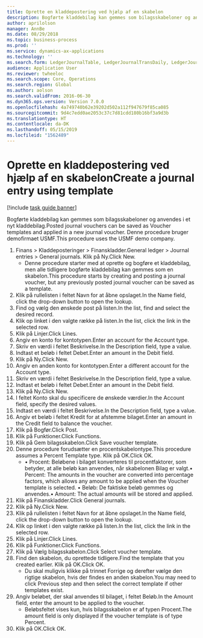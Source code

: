 ```yaml
---
title: Oprette en kladdepostering ved hjælp af en skabelon
description: Bogførte kladdebilag kan gemmes som bilagsskabeloner og anvendes i et nyt kladdebilag.
author: aprilolson
manager: AnnBe
ms.date: 08/29/2018
ms.topic: business-process
ms.prod: ''
ms.service: dynamics-ax-applications
ms.technology: ''
ms.search.form: LedgerJournalTable, LedgerJournalTransDaily, LedgerJournalTransVoucherTemplate
audience: Application User
ms.reviewer: twheeloc
ms.search.scope: Core, Operations
ms.search.region: Global
ms.author: aolson
ms.search.validFrom: 2016-06-30
ms.dyn365.ops.version: Version 7.0.0
ms.openlocfilehash: 4a749740b62e39202d502a112f947679f85ca085
ms.sourcegitcommit: 9d4c7edd0ae2053c37c7d81cdd180b16bf3a9d3b
ms.translationtype: HT
ms.contentlocale: da-DK
ms.lasthandoff: 05/15/2019
ms.locfileid: "1562489"
---
```

# <a name="create-a-journal-entry-using-template"></a><span data-ttu-id="b5a13-103">Oprette en kladdepostering ved hjælp af en skabelon</span><span class="sxs-lookup"><span data-stu-id="b5a13-103">Create a journal entry using template</span></span>

[!include [task guide banner](../../includes/task-guide-banner.md)]

<span data-ttu-id="b5a13-104">Bogførte kladdebilag kan gemmes som bilagsskabeloner og anvendes i et nyt kladdebilag.</span><span class="sxs-lookup"><span data-stu-id="b5a13-104">Posted journal vouchers can be saved as Voucher templates and applied in a new journal voucher.</span></span> <span data-ttu-id="b5a13-105">Denne procedure bruger demofirmaet USMF.</span><span class="sxs-lookup"><span data-stu-id="b5a13-105">This procedure uses the USMF demo company.</span></span>

1. <span data-ttu-id="b5a13-106">Finans > Kladdeposteringer > Finanskladder.</span><span class="sxs-lookup"><span data-stu-id="b5a13-106">General ledger > Journal entries > General journals.</span></span> <span data-ttu-id="b5a13-107">Klik på Ny.</span><span class="sxs-lookup"><span data-stu-id="b5a13-107">Click New.</span></span>
    * <span data-ttu-id="b5a13-108">Denne procedure starter med at oprette og bogføre et kladdebilag, men alle tidligere bogførte kladdebilag kan gemmes som en skabelon.</span><span class="sxs-lookup"><span data-stu-id="b5a13-108">This procedure starts by creating and posting a journal voucher, but any previously posted journal voucher can be saved as a template.</span></span>  
2. <span data-ttu-id="b5a13-109">Klik på rullelisten i feltet Navn for at åbne opslaget.</span><span class="sxs-lookup"><span data-stu-id="b5a13-109">In the Name field, click the drop-down button to open the lookup.</span></span>
3. <span data-ttu-id="b5a13-110">Find og vælg den ønskede post på listen.</span><span class="sxs-lookup"><span data-stu-id="b5a13-110">In the list, find and select the desired record.</span></span>
4. <span data-ttu-id="b5a13-111">Klik op linket i den valgte række på listen.</span><span class="sxs-lookup"><span data-stu-id="b5a13-111">In the list, click the link in the selected row.</span></span>
5. <span data-ttu-id="b5a13-112">Klik på Linjer.</span><span class="sxs-lookup"><span data-stu-id="b5a13-112">Click Lines.</span></span>
6. <span data-ttu-id="b5a13-113">Angiv en konto for kontotypen.</span><span class="sxs-lookup"><span data-stu-id="b5a13-113">Enter an account for the Account type.</span></span>
7. <span data-ttu-id="b5a13-114">Skriv en værdi i feltet Beskrivelse.</span><span class="sxs-lookup"><span data-stu-id="b5a13-114">In the Description field, type a value.</span></span>
8. <span data-ttu-id="b5a13-115">Indtast et beløb i feltet Debet.</span><span class="sxs-lookup"><span data-stu-id="b5a13-115">Enter an amount in the Debit field.</span></span>
9. <span data-ttu-id="b5a13-116">Klik på Ny.</span><span class="sxs-lookup"><span data-stu-id="b5a13-116">Click New.</span></span>
10. <span data-ttu-id="b5a13-117">Angiv en anden konto for kontotypen.</span><span class="sxs-lookup"><span data-stu-id="b5a13-117">Enter a different account for the Account type.</span></span>
11. <span data-ttu-id="b5a13-118">Skriv en værdi i feltet Beskrivelse.</span><span class="sxs-lookup"><span data-stu-id="b5a13-118">In the Description field, type a value.</span></span>
12. <span data-ttu-id="b5a13-119">Indtast et beløb i feltet Debet.</span><span class="sxs-lookup"><span data-stu-id="b5a13-119">Enter an amount in the Debit field.</span></span>
13. <span data-ttu-id="b5a13-120">Klik på Ny.</span><span class="sxs-lookup"><span data-stu-id="b5a13-120">Click New.</span></span>
14. <span data-ttu-id="b5a13-121">I feltet Konto skal du specificere de ønskede værdier.</span><span class="sxs-lookup"><span data-stu-id="b5a13-121">In the Account field, specify the desired values.</span></span>
15. <span data-ttu-id="b5a13-122">Indtast en værdi i feltet Beskrivelse.</span><span class="sxs-lookup"><span data-stu-id="b5a13-122">In the Description field, type a value.</span></span>
16. <span data-ttu-id="b5a13-123">Angiv et beløb i feltet Kredit for at afstemme bilaget.</span><span class="sxs-lookup"><span data-stu-id="b5a13-123">Enter an amount in the Credit field to balance the voucher.</span></span>
17. <span data-ttu-id="b5a13-124">Klik på Bogfør.</span><span class="sxs-lookup"><span data-stu-id="b5a13-124">Click Post.</span></span>
18. <span data-ttu-id="b5a13-125">Klik på Funktioner.</span><span class="sxs-lookup"><span data-stu-id="b5a13-125">Click Functions.</span></span>
19. <span data-ttu-id="b5a13-126">Klik på Gem bilagsskabelon.</span><span class="sxs-lookup"><span data-stu-id="b5a13-126">Click Save voucher template.</span></span>
20. <span data-ttu-id="b5a13-127">Denne procedure forudsætter en procentskabelontype.</span><span class="sxs-lookup"><span data-stu-id="b5a13-127">This procedure assumes a Percent Template type.</span></span> <span data-ttu-id="b5a13-128">Klik på OK.</span><span class="sxs-lookup"><span data-stu-id="b5a13-128">Click OK.</span></span>
    * <span data-ttu-id="b5a13-129">• Procent: Beløbene i bilaget konverteres til procentfaktorer, som betyder, at alle beløb kan anvendes, når skabelonen Bilag er valgt.</span><span class="sxs-lookup"><span data-stu-id="b5a13-129">• Percent: The amounts in the voucher are converted into percentage factors, which allows any amount to be applied when the Voucher template is selected.</span></span>  <span data-ttu-id="b5a13-130">• Beløb: De faktiske beløb gemmes og anvendes.</span><span class="sxs-lookup"><span data-stu-id="b5a13-130">• Amount: The actual amounts will be stored and applied.</span></span>  
21. <span data-ttu-id="b5a13-131">Klik på Finanskladder.</span><span class="sxs-lookup"><span data-stu-id="b5a13-131">Click General journals.</span></span>
22. <span data-ttu-id="b5a13-132">Klik på Ny.</span><span class="sxs-lookup"><span data-stu-id="b5a13-132">Click New.</span></span>
23. <span data-ttu-id="b5a13-133">Klik på rullelisten i feltet Navn for at åbne opslaget.</span><span class="sxs-lookup"><span data-stu-id="b5a13-133">In the Name field, click the drop-down button to open the lookup.</span></span>
24. <span data-ttu-id="b5a13-134">Klik op linket i den valgte række på listen.</span><span class="sxs-lookup"><span data-stu-id="b5a13-134">In the list, click the link in the selected row.</span></span>
25. <span data-ttu-id="b5a13-135">Klik på Linjer.</span><span class="sxs-lookup"><span data-stu-id="b5a13-135">Click Lines.</span></span>
26. <span data-ttu-id="b5a13-136">Klik på Funktioner.</span><span class="sxs-lookup"><span data-stu-id="b5a13-136">Click Functions.</span></span>
27. <span data-ttu-id="b5a13-137">Klik på Vælg bilagsskabelon.</span><span class="sxs-lookup"><span data-stu-id="b5a13-137">Click Select voucher template.</span></span>
28. <span data-ttu-id="b5a13-138">Find den skabelon, du oprettede tidligere.</span><span class="sxs-lookup"><span data-stu-id="b5a13-138">Find the template that you created earlier.</span></span> <span data-ttu-id="b5a13-139">Klik på OK.</span><span class="sxs-lookup"><span data-stu-id="b5a13-139">Click OK.</span></span>
    * <span data-ttu-id="b5a13-140">Du skal muligvis klikke på trinnet Forrige og derefter vælge den rigtige skabelon, hvis der findes en anden skabelon.</span><span class="sxs-lookup"><span data-stu-id="b5a13-140">You may need to click Previous step and then select the correct template if other templates exist.</span></span>  
29. <span data-ttu-id="b5a13-141">Angiv beløbet, der skal anvendes til bilaget, i feltet Beløb.</span><span class="sxs-lookup"><span data-stu-id="b5a13-141">In the Amount field, enter the amount to be applied to the voucher.</span></span>
    * <span data-ttu-id="b5a13-142">Beløbsfeltet vises kun, hvis bilagsskabelon er af typen Procent.</span><span class="sxs-lookup"><span data-stu-id="b5a13-142">The amount field is only displayed if the voucher template is of type Percent.</span></span>  
30. <span data-ttu-id="b5a13-143">Klik på OK.</span><span class="sxs-lookup"><span data-stu-id="b5a13-143">Click OK.</span></span>

